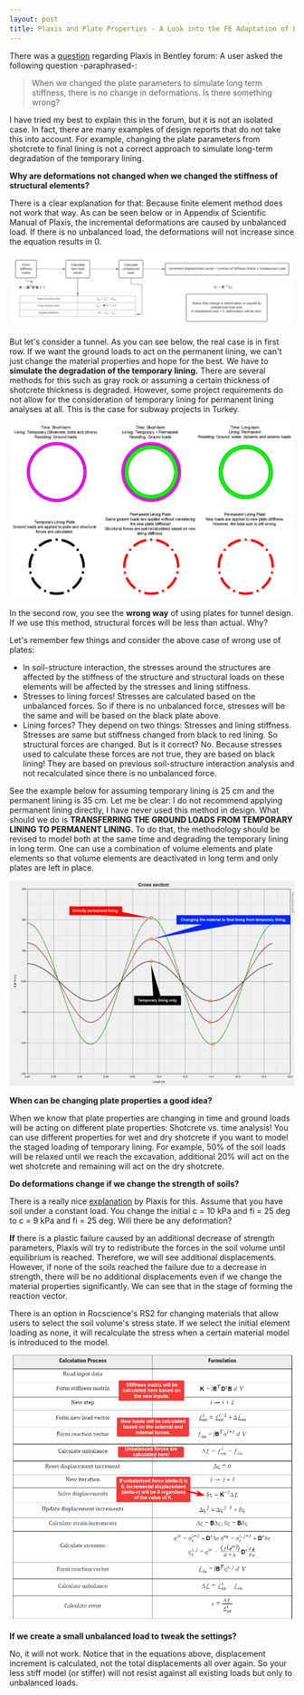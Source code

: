 ```yaml
---
layout: post
title: Plaxis and Plate Properties - A Look into the FE Adaptation of Long Term Stiffness Changes
---
```


There was a [question](https://communities.bentley.com/products/geotech-analysis/f/plaxis-soilvision-forum/209838/diaphragm-wall-movement-due-to-reduction-of-stiffness/636050#636050) regarding Plaxis in Bentley forum: A user asked the following question -paraphrased-:

> When we changed the plate parameters to simulate long term stiffness, there is no change in deformations. Is there something wrong?

I have tried my best to explain this in the forum, but it is not an isolated case. In fact, there are many examples of design reports that do not take this into account. For example, changing the plate parameters from shotcrete to final lining is not a correct approach to simulate long-term degradation of the temporary lining.

**Why are deformations not changed when we changed the stiffness of structural elements?**

There is a clear explanation for that: Because finite element method does not work that way. As can be seen below or in Appendix of Scientific Manual of Plaxis, the incremental deformations are caused by unbalanced load. If there is no unbalanced load, the deformations will not increase since the equation results in 0.

![Load Procedure in Finite Element](/images/1614286024541-1619901469706.png)

But let's consider a tunnel. As you can see below, the real case is in first row. If we want the ground loads to act on the permanent lining, we can't just change the material properties and hope for the best. We have to **simulate the degradation of the temporary lining.** There are several methods for this such as gray rock or assuming a certain thickness of shotcrete thickness is degraded. However, some project requirements do not allow for the consideration of temporary lining for permanent lining analyses at all. This is the case for subway projects in Turkey.

![Plates](/images/1614287907556.png)

In the second row, you see the **wrong way** of using plates for tunnel design. If we use this method, structural forces will be less than actual. Why?

Let's remember few things and consider the above case of wrong use of plates:

- In soil-structure interaction, the stresses around the structures are affected by the stiffness of the structure and structural loads on these elements will be affected by the stresses and lining stiffness.
- Stresses to lining forces! Stresses are calculated based on the unbalanced forces. So if there is no unbalanced force, stresses will be the same and will be based on the black plate above.
- Lining forces? They depend on two things: Stresses and lining stiffness. Stresses are same but stiffness changed from black to red lining. So structural forces are changed. But is it correct? No. Because stresses used to calculate these forces are not true, they are based on black lining! They are based on previous soil-structure interaction analysis and not recalculated since there is no unbalanced force.

See the example below for assuming temporary lining is 25 cm and the permanent lining is 35 cm. Let me be clear: I do not recommend applying permanent lining directly, I have never used this method in design. What should we do is **TRANSFERRING THE GROUND LOADS FROM TEMPORARY LINING TO PERMANENT LINING.** To do that, the methodology should be revised to model both at the same time and degrading the temporary lining in long term. One can use a combination of volume elements and plate elements so that volume elements are deactivated in long term and only plates are left in place.

![Moment Distribution](/images/1614288406973.png)

**When can be changing plate properties a good idea?**

When we know that plate properties are changing in time and ground loads will be acting on different plate properties: Shotcrete vs. time analysis! You can use different properties for wet and dry shotcrete if you want to model the staged loading of temporary lining. For example, 50% of the soil loads will be relaxed until we reach the excavation, additional 20% will act on the wet shotcrete and remaining will act on the dry shotcrete.

**Do deformations change if we change the strength of soils?**

There is a really nice [explanation](https://communities.bentley.com/products/geotech-analysis/w/plaxis-soilvision-wiki/45962/reduction-of-stiffness-does-not-lead-to-a-change-in-displacements) by Plaxis for this. Assume that you have soil under a constant load. You change the initial c = 10 kPa and fi = 25 deg to c = 9 kPa and fi = 25 deg. Will there be any deformation?

**If** there is a plastic failure caused by an additional decrease of strength parameters, Plaxis will try to redistribute the forces in the soil volume until equilibrium is reached. Therefore, we will see additional displacements. However, if none of the soils reached the failure due to a decrease in strength, there will be no additional displacements even if we change the material properties significantly. We can see that in the stage of forming the reaction vector.

There is an option in Rocscience's RS2 for changing materials that allow users to select the soil volume's stress state. If we select the initial element loading as none, it will recalculate the stress when a certain material model is introduced to the model.

![FEM Procedure](/images/1614286906765.png)

**If we create a small unbalanced load to tweak the settings?**

No, it will not work. Notice that in the equations above, displacement increment is calculated, not the total displacements all over again. So your less stiff model (or stiffer) will not resist against all existing loads but only to unbalanced loads.
